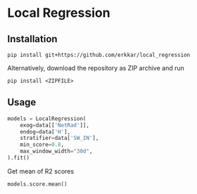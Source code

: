 Local Regression
================


Installation
------------

```
pip install git+https://github.com/erkkar/local_regression
```

Alternatively, download the repository as ZIP archive and run

``` 
pip install <ZIPFILE>
``` 

Usage
-----

```python
models = LocalRegression(
    exog=data[['NetRad']],
    endog=data['H'],
    stratifier=data['SW_IN'],
    min_score=0.8,
    max_window_width="30d",
).fit()
```

Get mean of R2 scores

```python
models.score.mean()
```